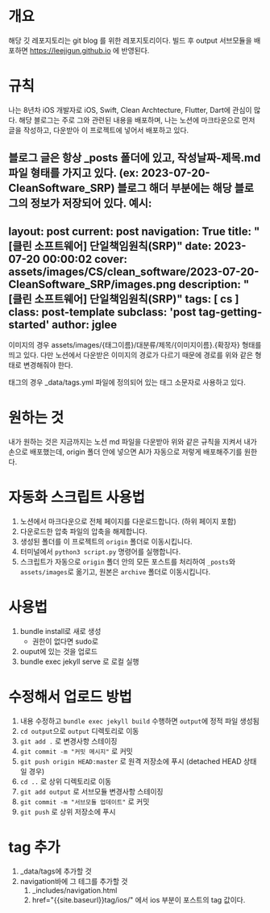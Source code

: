 
# 개요
해당 깃 레포지토리는 git blog 를 위한 레포지토리이다.
빌드 후 output 서브모듈을 배포하면 https://leejigun.github.io 에 반영된다.

# 규칙
나는 8년차 iOS 개발자로 iOS, Swift, Clean Archtecture, Flutter, Dart에 관심이 많다.
해당 블로그는 주로 그와 관련된 내용을 배포하며, 나는 노션에 마크타운으로 먼저 글을 작성하고, 다운받아 이 프로젝트에 넣어서 배포하고 있다.

블로그 글은 항상 _posts 폴더에 있고, 작성날짜-제목.md 파일 형태를 가지고 있다. (ex: 2023-07-20-CleanSoftware_SRP)
블로그 해더 부분에는 해당 블로그의 정보가 저장되어 있다.
예시: 
---
layout: post
current: post
navigation: True
title:  "[클린 소프트웨어] 단일책임원칙(SRP)"
date:   2023-07-20 00:00:02
cover: assets/images/CS/clean_software/2023-07-20-CleanSoftware_SRP/images.png
description: "[클린 소프트웨어] 단일책임원칙(SRP)"
tags: [ cs ]
class: post-template
subclass: 'post tag-getting-started'
author: jglee
---

이미지의 경우 assets/images/{태그이름}/대분류/제목/{이미지이름}.{확장자} 형태를 띄고 있다.
다만 노션에서 다운받은 이미지의 경로가 다르기 때문에 경로를 위와 같은 형태로 변경해줘야 한다.

태그의 경우 _data/tags.yml 파일에 정의되어 있는 태그 소문자로 사용하고 있다.

# 원하는 것
내가 원하는 것은 지금까지는 노션 md 파일을 다운받아 위와 같은 규칙을 지켜서 내가 손으로 배포했는데, origin 폴더 안에 넣으면 AI가 자동으로 저렇게 배포해주기를 원한다.

# 자동화 스크립트 사용법
1. 노션에서 마크다운으로 전체 페이지를 다운로드합니다. (하위 페이지 포함)
2. 다운로드한 압축 파일의 압축을 해제합니다.
3. 생성된 폴더를 이 프로젝트의 `origin` 폴더로 이동시킵니다.
4. 터미널에서 `python3 script.py` 명령어를 실행합니다.
5. 스크립트가 자동으로 `origin` 폴더 안의 모든 포스트를 처리하여 `_posts`와 `assets/images`로 옮기고, 원본은 `archive` 폴더로 이동시킵니다.

# 사용법
1. bundle install로 새로 생성
    * 권한이 없다면 sudo로
2. ouput에 있는 것을 업로드
3. bundle exec jekyll serve 로 로컬 실행

# 수정해서 업로드 방법
1. 내용 수정하고 `bundle exec jekyll build` 수행하면 `output`에 정적 파일 생성됨
2. `cd output`으로 `output` 디렉토리로 이동
3. `git add .` 로 변경사항 스테이징
4. `git commit -m "커밋 메시지"` 로 커밋
5. `git push origin HEAD:master` 로 원격 저장소에 푸시 (detached HEAD 상태일 경우)
6. `cd ..` 로 상위 디렉토리로 이동
7. `git add output` 로 서브모듈 변경사항 스테이징
8. `git commit -m "서브모듈 업데이트"` 로 커밋
9. `git push` 로 상위 저장소에 푸시

# tag 추가
1. _data/tags에 추가할 것
2. navigation바에 그 테그를 추가할 것
   1. _includes/navigation.html
   2. href="{{site.baseurl}}tag/ios/" 에서 ios 부분이 포스트의 tag 값이다.